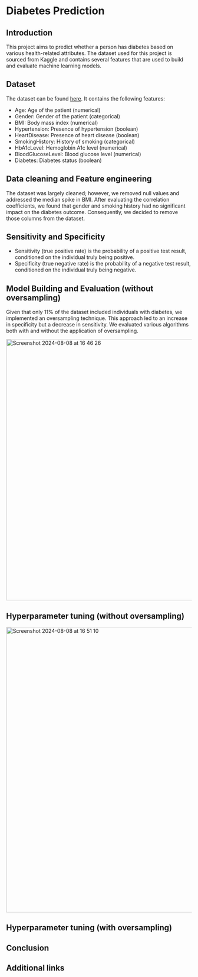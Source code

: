 # Diabetes Prediction

## Introduction
This project aims to predict whether a person has diabetes based on various health-related attributes. The dataset used for this project is sourced from Kaggle and contains several features that are used to build and evaluate machine learning models.

## Dataset
The dataset can be found [here](https://www.kaggle.com/datasets/iammustafatz/diabetes-prediction-dataset/data). It contains the following features:

* Age: Age of the patient (numerical)
* Gender: Gender of the patient (categorical)
* BMI: Body mass index (numerical)
* Hypertension: Presence of hypertension (boolean)
* HeartDisease: Presence of heart disease (boolean)
* SmokingHistory: History of smoking (categorical)
* HbA1cLevel: Hemoglobin A1c level (numerical)
* BloodGlucoseLevel: Blood glucose level (numerical)
* Diabetes: Diabetes status (boolean)

## Data cleaning and Feature engineering
The dataset was largely cleaned; however, we removed null values and addressed the median spike in BMI. After evaluating the correlation coefficients, we found that gender and smoking history had no significant impact on the diabetes outcome. Consequently, we decided to remove those columns from the dataset.

## Sensitivity and Specificity
* Sensitivity (true positive rate) is the probability of a positive test result, conditioned on the individual truly being positive.<br>
* Specificity (true negative rate) is the probability of a negative test result, conditioned on the individual truly being negative.

## Model Building and Evaluation (without oversampling)
Given that only 11% of the dataset included individuals with diabetes, we implemented an oversampling technique. This approach led to an increase in specificity but a decrease in sensitivity. We evaluated various algorithms both with and without the application of oversampling.


<img width="707" alt="Screenshot 2024-08-08 at 16 46 26" src="https://github.com/user-attachments/assets/c4c08f38-2bbe-45c4-aa67-89173cac99fd">


##  Hyperparameter tuning (without oversampling)

<img width="772" alt="Screenshot 2024-08-08 at 16 51 10" src="https://github.com/user-attachments/assets/8381f554-880c-4a05-b889-1571f971d628">

##  Hyperparameter tuning (with oversampling)




## Conclusion


## Additional links



